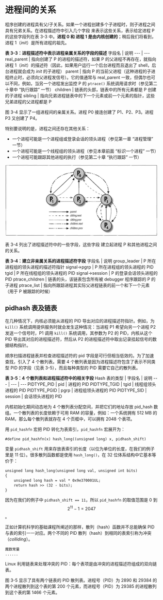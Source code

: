 # 进程间的关系

程序创建的进程具有父/子关系。如果一个进程创建多个子进程时，则子进程之间具有兄弟关系。在进程描述符中引入几个字段 来表示这些关系，表示给定进程 P 的这些字段列在表 3-3 中。**进程 0 和 进程 1 是由内核创建的**；稍后我们将看到，进程 1（*init*）是所有进程的祖先。

**表 3-3：进程描述符中表示进程亲属关系的字段的描述**
字段名 | 说明
--- | ---
real_parent | 指向创建了 P 的进程的描述符，如果 P 的父进程不再存在，就指向进程 1（*init*）的描述符（因此，如果用户运行一个后台进程而且退出了 shell，后台进程就会成为 *init* 的子进程）
parent | 指向 P 的当前父进程（这种进程的子进程终止时，必须向父进程发信号）。它的值通常与 real_parent 一致，但偶尔也可以不同，例如，当另一个进程发出监控 P 的 `ptrace()` 系统调用请求时（参见第二十章中 “执行跟踪” 一节）
children | 链表的头部，链表中的所有元素都是 P 创建的子进程
sibling | 指向兄弟进程链表中的下一个元素或前一个元素的指针，这些兄弟进程的父进程都是 P

图 3-4 显示了一组进程间的亲属关系。进程 P0 接连创建了 P1、P2、P3。进程 P3 又创建了 P4。

特别要说明的是，进程之间还存在其他关系：
- 一个进程可能是一个进程组或登录会话的领头进程（参见第一章 “进程管理” 一节）
- 一个进程可能是一个线程组的领头进程（参见本章前面 “标识一个进程” 一节）
- 一个进程可能跟踪其他进程的执行（参见第二十章 “执行跟踪” 一节）

![图 3-4：五个进程间的亲属关系](../static/3_4.jpg)

表 3-4 列出了进程描述符中的一些字段，这些字段 建立起进程 P 和其他进程之间的关系。

**表 3-4：建立非亲属关系的进程描述符字段**
字段名 | 说明
group_leader | P 所在进程组的领头进程的描述符指针
signal->pgrp | P 所在进程组的领头进程的 PID
tgid | P 所在线程组的领头进程的 PID
signal->session | P 的登录会话领头进程的 PID
ptrace_children | 链表的头，该链表包含所有被 debugger 程序跟踪的 P 的子进程
ptrace_list | 指向所跟踪进程其实际父进程链表的前一个和下一个元素（用于 P 被跟踪的时候）

## pidhash 表及链表

在几种情况下，内核必须能从进程的 PID 导出对应的进程描述符指针。例如，为 `kill()` 系统调用提供服务时就会发生这种情况：当进程 P1 希望向另一个进程 P2 发送一个信号时，P1 调用 `kill()` 系统调用，其参数为 P2 的 PID，内核从这个 PID 导出其对应的进程描述符，然后从 P2 的进程描述符中取出记录挂起信号的数据结构指针。

顺序扫描进程链表并检查进程描述符的 pid 字段是可行但相当低效的。为了加速查找，引入了 4 个散列表。需要 4 个散列表是因为进程描述符包含了表示不同类型 PID 的字段（见表 3-5），而且每种类型的 PID 需要它自己的散列表。

**表 3-5：4 个散列表和进程描述符中的相关字段**
Hash 表的类型 | 字段名 | 说明
--- | --- | ---
PIDTYPE_PID | pid | 进程的 PID
PIDTYPE_TGID | tgid | 线程组领头进程的 PID
PIDTYPE_PGID | pgrp | 进程组领头进程的 PID
PIDTYPE_SID | session | 会话领头进程的 PID

内核初始化期间动态地为 4 个散列表分配空间，并把它们的地址存放 pid_hash 数组。一个散列表的长度依赖于可用 RAM 的容量，例如：一个系统拥有 512 MB 的 RAM，那么每个散列表就存在 4 个页框中，可以拥有 2048 个表项。

用 `pid_hashfn` 宏把 PID 转化为表索引，`pid_hashfn` 宏展开为：
```
#define pid_hashfn(x) hash_long((unsigned long) x, pidhash_shift)
```

变量 `pidhash_shift` 用来存放表索引的长度（以位为单位的长度，在我们的例子里是 11 位）。很多散列函数都是使用 `hash_long()`，在 32 位体系结构中它基本等价于：
```
unsigned long hash_long(unsigned long val, unsigned int bits)
{
    unsigned long hash = val * 0x9e370001UL;
    return hash >> (32 - bits);
}
```

因为在我们的例子中 `pidhash_shift == 11`，所以 `pid_hashfn` 的取值范围是 0 到 $$2^{11} - 1 = 2047$$。

正如计算机科学的基础课程所阐述的那样，散列（hash）函数并不总能确保 PID 与表的索引一一对应。两个不同的 PID 散列（hash）到相同的表索引称为冲突（*colliding*）。

```
魔数常量
......
```

Linux 利用链表来处理冲突的 PID：每个表项是由冲突的进程描述符组成的双向链表。

图 3-5 显示了具有两个链表的 PID 散列表。进程号（PID）为 2890 和 29384 的两个进程散列到这个表的第 200 个元素，而进程号（PID）为 29385 的进程散列到这个表的第 1466 个元素。


